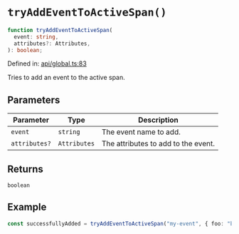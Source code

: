 # `tryAddEventToActiveSpan()`

```ts
function tryAddEventToActiveSpan(
  event: string,
  attributes?: Attributes,
): boolean;
```

Defined in: [api/global.ts:83](https://github.com/adobe/aio-lib-telemetry/blob/ff54ba0c9f0266286f4859c4aab049b808a70c73/source/api/global.ts#L83)

Tries to add an event to the active span.

## Parameters

| Parameter     | Type         | Description                         |
| ------------- | ------------ | ----------------------------------- |
| `event`       | `string`     | The event name to add.              |
| `attributes?` | `Attributes` | The attributes to add to the event. |

## Returns

`boolean`

## Example

```ts
const successfullyAdded = tryAddEventToActiveSpan("my-event", { foo: "bar" });
```
